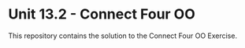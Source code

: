 # Unit 13.2 - Connect Four OO

This repository contains the solution to the Connect Four OO Exercise.
